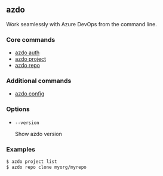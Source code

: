 ## azdo
Work seamlessly with Azure DevOps from the command line.
### Core commands
* [azdo auth](./azdo_auth)
* [azdo project](./azdo_project)
* [azdo repo](./azdo_repo)

### Additional commands
* [azdo config](./azdo_config)

### Options


* `--version`

	Show azdo version


### Examples

```bash
$ azdo project list
$ azdo repo clone myorg/myrepo
```

